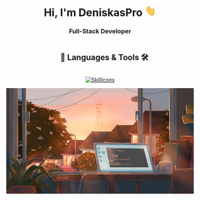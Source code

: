 <h1 align="center"> Hi, I'm DeniskasPro  <img src="https://github.com/DeniskasPro/DeniskasPro/blob/main/icons/wave.gif" width="30" height="30"></h1>
<h3 align="center">Full-Stack Developer</h3>

<div id="user-content-toc">
  <ul align="center">
    <summary><h2 style="display: inline-block">  📖 Languages & Tools 🛠</h2></summary>
  </ul>
</div> 

<div align="center">

[![SkillIcons](https://skillicons.dev/icons?i=ts,js,py,html,css,sass,tailwind,jquery,php,mysql,vscode,vue,vite,figma,ps,ai,blender,arduino&theme=light&perline=9)](https://skillicons.dev)

</div>

<div align="center"><img src="https://github.com/DeniskasPro/DeniskasPro/blob/main/icons/bg.gif"></div>
